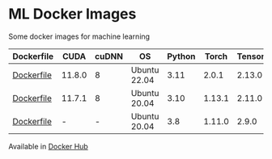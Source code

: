# ML Docker Images

Some docker images for machine learning

| Dockerfile | CUDA | cuDNN | OS | Python | Torch | Tensorflow | Extras | Size |
|-|-|-|-|-|-|-|-|-|
|[Dockerfile](cuda11.8_cudnn8_ubuntu22.04_python3.11_torch2.0.1_tensorflow2.13.0/Dockerfile)|11.8.0|8|Ubuntu 22.04|3.11|2.0.1|2.13.0|-|11.53 GB|
|[Dockerfile](cuda11.7_cudnn8_ubuntu20.04_python3.10_torch1.13.1_tensorflow2.11.0_detectron2/Dockerfile)|11.7.1|8|Ubuntu 20.04|3.10|1.13.1|2.11.0|Detectron2|9.53 GB|
|[Dockerfile](ubuntu20.04_python3.8_torch1.11.0_tensorflow2.9.0_detectron2/Dockerfile)|-|-|Ubuntu 20.04|3.8|1.11.0|2.9.0|Detectron2|3.48 GB|

Available in [Docker Hub](https://hub.docker.com/r/egracia/ml/tags)
